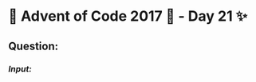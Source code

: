 # :christmas_tree: Advent of Code 2017 :christmas_tree: - Day 21 :sparkles:
## Question: 
>
>
>

### *Input:*

>
>
>